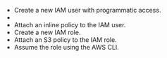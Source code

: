 - Create a new IAM user with programmatic access.
- 
- Attach an inline policy to the IAM user.
- Create a new IAM role.
- Attach an S3 policy to the IAM role.
- Assume the role using the AWS CLI.